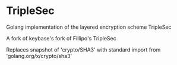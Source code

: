 TripleSec
=========

Golang implementation of the layered encryption scheme TripleSec

A fork of keybase's fork of Fillipo's TripleSec

Replaces snapshot of 'crypto/SHA3' with standard import from 'golang.org/x/crypto/sha3'
